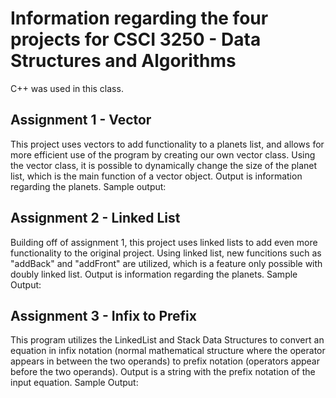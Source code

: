 # Information regarding the four projects for CSCI 3250 - Data Structures and Algorithms
  
C++ was used in this class. 

## Assignment 1 - Vector

This project uses vectors to add functionality to a planets list, and allows for more efficient use of the program by creating our own vector class. Using the vector class, it is possible to dynamically change the size of the planet list, which is the main function of a vector object. Output is information regarding the planets. Sample output:


## Assignment 2 - Linked List
Building off of assignment 1, this project uses linked lists to add even more functionality to the original project. Using linked list, new funcitions such as "addBack" and "addFront" are utilized, which is a feature only possible with doubly linked list. Output is information regarding the planets. Sample Output:


## Assignment 3 - Infix to Prefix
This program utilizes the LinkedList and Stack Data Structures to convert an equation in infix notation (normal mathematical structure where the operator appears in between the two operands) to prefix notation (operators appear before the two operands). Output is a string with the prefix notation of the input equation. Sample Output:

